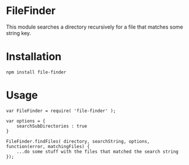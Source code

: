 FileFinder
==================

This module searches a directory recursively for a file 
that matches some string key.

Installation
==================
```
npm install file-finder
```

Usage
==================
```
var FileFinder = require( 'file-finder' );

var options = {
    searchSubDirectories : true
}

FileFinder.findFiles( directory, searchString, options, function(error, matchingFiles) {
	...do some stuff with the files that matched the search string
});
```


